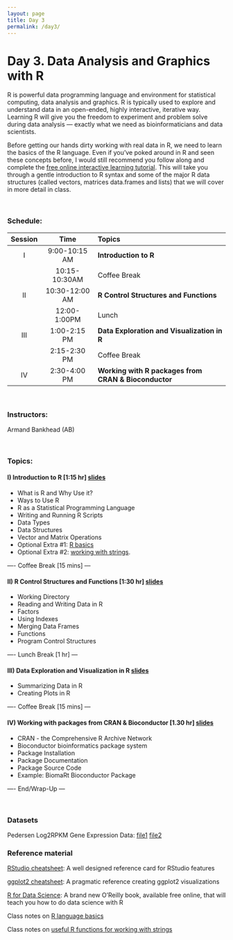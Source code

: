 ```yaml
---
layout: page
title: Day 3
permalink: /day3/
---
```


# Day 3. Data Analysis and Graphics with R

R is powerful data programming language and environment for statistical computing, data analysis and graphics. R is typically used to explore and understand data in an open-ended, highly interactive, iterative way. Learning R will give you the freedom to experiment and problem solve during data analysis — exactly what we need as bioinformaticians and data scientists.

Before getting our hands dirty working with real data in R, we need to learn the basics of the R language. Even if you’ve poked around in R and seen these concepts before, I would still recommend you follow along and complete the [free online interactive learning tutorial](https://www.datacamp.com). This will take you through a gentle introduction to R syntax and some of the major R data structures (called vectors, matrices data.frames and lists) that we will cover in more detail in class. 

<br>

### Schedule:

| Session | Time           | Topics                   | 
| :-----: |:--------------:| :----------------------- | 
| I       | 9:00-10:15 AM  | **Introduction to R** | 
|         | 10:15-10:30AM  | Coffee Break             | 
| II      | 10:30-12:00 AM | **R Control Structures and Functions** | 
|         | 12:00-1:00PM   | Lunch                    | 
| III     | 1:00-2:15 PM   | **Data Exploration and Visualization in R** | 
|         | 2:15-2:30 PM   | Coffee Break             | 
| IV      | 2:30-4:00 PM   | **Working with R packages from CRAN & Bioconductor** | 

<br>

### Instructors:
Armand Bankhead (AB)

<br>

### Topics:

#### I)   Introduction to R [1:15 hr] [slides](../class-material/slides_day3-1_R-introductionV1.pdf)
- What is R and Why Use it?
- Ways to Use R
- R as a Statistical Programming Language
- Writing and Running R Scripts
- Data Types
- Data Structures
- Vector and Matrix Operations
- Optional Extra #1: [R basics](https://github.com/bioboot/web-2016/blob/gh-pages/class-material/R_basics.md)
- Optional Extra #2: [working with strings](https://github.com/bioboot/web-2016/blob/gh-pages/class-material/useful_functions.md).

—- Coffee Break [15 mins] —

#### II)   R Control Structures and Functions [1:30 hr] [slides](../class-material/slides_day3-2_R-controlV1.pdf)
- Working Directory 
- Reading and Writing Data in R
- Factors
- Using Indexes
- Merging Data Frames
- Functions
- Program Control Structures


—- Lunch Break [1 hr] —

#### III)   Data Exploration and Visualization in R [slides](../class-material/slides_day3-3_visualizationV1.pdf)
- Summarizing Data in R
- Creating Plots in R

—- Coffee Break [15 mins] —

#### IV)   Working with packages from CRAN & Bioconductor [1.30 hr] [slides](../class-material/slides_day3-4_R_packagesV1.pdf)
- CRAN - the Comprehensive R Archive Network
- Bioconductor bioinformatics package system
- Package Installation
- Package Documentation
- Package Source Code
- Example: BiomaRt Bioconductor Package

—- End/Wrap-Up —

<br>

### Datasets
Pedersen Log2RPKM Gene Expression Data: [file1](../class-material/pedersenLog2RPKM20180817.txt) [file2](../class-material/pedersenLog2RPKM_matrix20180817.txt)

### Reference material
[RStudio cheatsheet](http://www.rstudio.com/wp-content/uploads/2016/01/rstudio-IDE-cheatsheet.pdf):  A well designed reference card for RStudio features  

[ggplot2 cheatsheet](https://www.rstudio.com/wp-content/uploads/2015/03/ggplot2-cheatsheet.pdf): A pragmatic reference creating ggplot2 visualizations

[R for Data Science](http://r4ds.had.co.nz): A brand new O’Reilly book, available free online, that will teach you how to do data science with R  

Class notes on [R language basics](https://github.com/bioboot/web-2016/blob/gh-pages/class-material/R_basics.md)

Class notes on [useful R functions for working with strings](https://github.com/bioboot/web-2016/blob/gh-pages/class-material/useful_functions.md)
